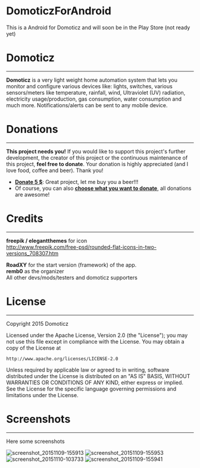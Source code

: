 # DomoticzForAndroid
This is a Android for Domoticz and will soon be in the Play Store (not ready yet)

# Domoticz
-----
**Domoticz** is a very light weight home automation system that lets you monitor and configure various devices like: lights, switches, various sensors/meters like temperature, rainfall, wind, Ultraviolet (UV) radiation, electricity usage/production, gas consumption, water consumption and much more. Notifications/alerts can be sent to any mobile device.

# Donations
-----
**This project needs you!** If you would like to support this project's further development, the creator of this project or the continuous maintenance of this project, **feel free to donate**. Your donation is highly appreciated (and I love food, coffee and beer). Thank you!
 - [**Donate 5 $**](https://www.paypal.com/cgi-bin/webscr?cmd=_donations&business=heinis%2emark%40gmail%2ecom&lc=NL&item_name=DomoticzForAndroid&amount=5%2e00&currency_code=USD&bn=PP%2dDonationsBF%3abtn_donateCC_LG%2egif%3aNonHosted):
 Great project, let me buy you a beer!!!
 - Of course, you can also [**choose what you want to donate**](https://www.paypal.com/cgi-bin/webscr?cmd=_donations&business=heinis%2emark%40gmail%2ecom&lc=NL&item_name=DomoticzForAndroid&no_note=0&currency_code=USD&bn=PP%2dDonationsBF%3abtn_donateCC_LG%2egif%3aNonHostedGuest), all donations are awesome!
 
# Credits
-----
**freepik / elegantthemes** for icon  
http://www.freepik.com/free-psd/rounded-flat-icons-in-two-versions_708307.htm

**RoadXY** for the start version (framework) of the app.  
**remb0** as the organizer   
All other devs/mods/testers and domoticz supporters


# License
-----
Copyright 2015 Domoticz

Licensed under the Apache License, Version 2.0 (the "License");
you may not use this file except in compliance with the License.
You may obtain a copy of the License at

    http://www.apache.org/licenses/LICENSE-2.0

Unless required by applicable law or agreed to in writing, software
distributed under the License is distributed on an "AS IS" BASIS,
WITHOUT WARRANTIES OR CONDITIONS OF ANY KIND, either express or implied.
See the License for the specific language governing permissions and
limitations under the License.

# Screenshots
-----
Here some screenshots


![screenshot_20151109-155913](https://cloud.githubusercontent.com/assets/14561640/11527593/2e29deb2-98e2-11e5-9198-218162a17d23.png)
![screenshot_20151109-155953](https://cloud.githubusercontent.com/assets/14561640/11527591/2e242e4a-98e2-11e5-9fe9-51b92a76dea9.png)![screenshot_20151110-103733](https://cloud.githubusercontent.com/assets/14561640/11527590/2e21a9d6-98e2-11e5-9ec0-ed86340f537a.png)
![screenshot_20151109-155941](https://cloud.githubusercontent.com/assets/14561640/11527589/2e20d88a-98e2-11e5-9e59-b3be4efd19cd.png)
